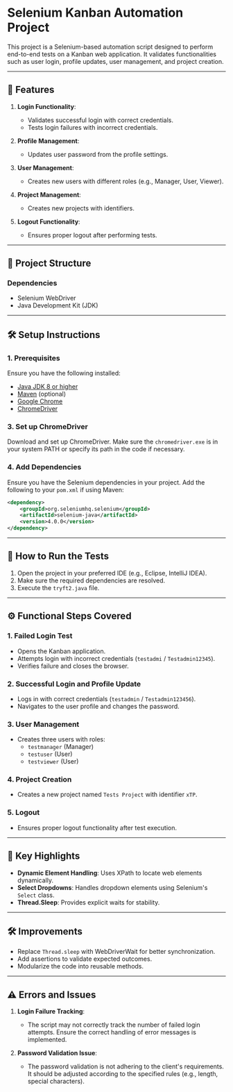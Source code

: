 # Selenium Kanban Automation Project

This project is a Selenium-based automation script designed to perform end-to-end tests on a Kanban web application. It validates functionalities such as user login, profile updates, user management, and project creation.

---

## 🚀 Features

1. **Login Functionality**:

   - Validates successful login with correct credentials.
   - Tests login failures with incorrect credentials.

2. **Profile Management**:

   - Updates user password from the profile settings.

3. **User Management**:

   - Creates new users with different roles (e.g., Manager, User, Viewer).

4. **Project Management**:

   - Creates new projects with identifiers.

5. **Logout Functionality**:

   - Ensures proper logout after performing tests.

---

## 📂 Project Structure

### **Dependencies**

- Selenium WebDriver
- Java Development Kit (JDK)

---

## 🛠 Setup Instructions

### **1. Prerequisites**

Ensure you have the following installed:

- [Java JDK 8 or higher](https://www.oracle.com/java/technologies/javase-downloads.html)
- [Maven](https://maven.apache.org/download.cgi) (optional)
- [Google Chrome](https://www.google.com/chrome/)
- [ChromeDriver](https://sites.google.com/chromium.org/driver/)



### **3. Set up ChromeDriver**

Download and set up ChromeDriver. Make sure the `chromedriver.exe` is in your system PATH or specify its path in the code if necessary.

### **4. Add Dependencies**

Ensure you have the Selenium dependencies in your project. Add the following to your `pom.xml` if using Maven:

```xml
<dependency>
    <groupId>org.seleniumhq.selenium</groupId>
    <artifactId>selenium-java</artifactId>
    <version>4.0.0</version>
</dependency>
```

---

## 🔧 How to Run the Tests

1. Open the project in your preferred IDE (e.g., Eclipse, IntelliJ IDEA).
2. Make sure the required dependencies are resolved.
3. Execute the `tryft2.java` file.

---

## ⚙️ Functional Steps Covered

### 1. **Failed Login Test**

- Opens the Kanban application.
- Attempts login with incorrect credentials (`testadmi` / `Testadmin12345`).
- Verifies failure and closes the browser.

### 2. **Successful Login and Profile Update**

- Logs in with correct credentials (`testadmin` / `Testadmin123456`).
- Navigates to the user profile and changes the password.

### 3. **User Management**

- Creates three users with roles:
  - `testmanager` (Manager)
  - `testuser` (User)
  - `testviewer` (User)

### 4. **Project Creation**

- Creates a new project named `Tests Project` with identifier `xTP`.

### 5. **Logout**

- Ensures proper logout functionality after test execution.

---

## 🌟 Key Highlights

- **Dynamic Element Handling**: Uses XPath to locate web elements dynamically.
- **Select Dropdowns**: Handles dropdown elements using Selenium's `Select` class.
- **Thread.Sleep**: Provides explicit waits for stability.

---

## 🛠 Improvements 

- Replace `Thread.sleep` with WebDriverWait for better synchronization.
- Add assertions to validate expected outcomes.
- Modularize the code into reusable methods.

---

## ⚠️ Errors and Issues

1. **Login Failure Tracking**:

   - The script may not correctly track the number of failed login attempts. Ensure the correct handling of error messages is implemented.

2. **Password Validation Issue**:

   - The password validation is not adhering to the client's requirements. It should be adjusted according to the specified rules (e.g., length, special characters).


